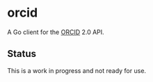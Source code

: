 orcid
=====

A Go client for the [ORCID](https://orcid.org/) 2.0 API.

Status
------

This is a work in progress and not ready for use.
